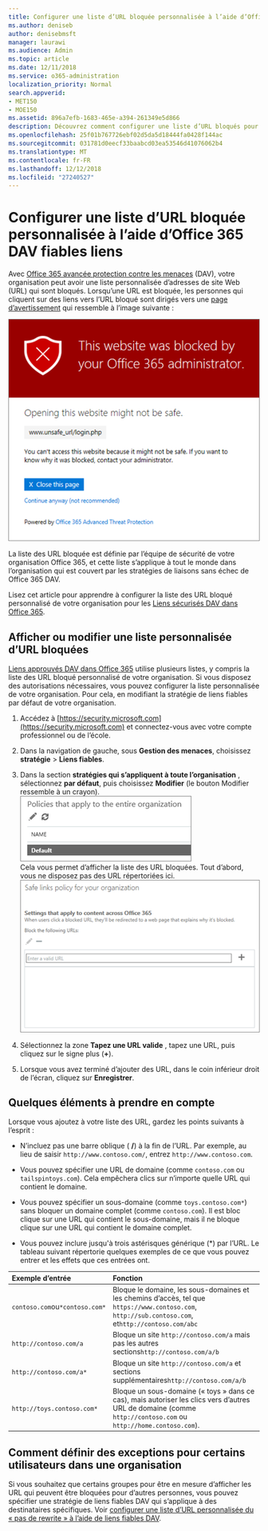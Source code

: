 ```yaml
---
title: Configurer une liste d’URL bloquée personnalisée à l’aide d’Office 365 DAV fiables liens
ms.author: deniseb
author: denisebmsft
manager: laurawi
ms.audience: Admin
ms.topic: article
ms.date: 12/11/2018
ms.service: o365-administration
localization_priority: Normal
search.appverid:
- MET150
- MOE150
ms.assetid: 896a7efb-1683-465e-a394-261349e5d866
description: Découvrez comment configurer une liste d’URL bloqués pour votre organisation à l’aide d’Office 365 avancée protection contre les menaces. Les URL bloquées s’appliquera aux messages électroniques et des documents Office en fonction de vos stratégies de liens fiables DAV.
ms.openlocfilehash: 25f01b767726ebf02d5da5d18444fa0428f144ac
ms.sourcegitcommit: 031781d0eecf33baabcd03ea53546d41076062b4
ms.translationtype: MT
ms.contentlocale: fr-FR
ms.lasthandoff: 12/12/2018
ms.locfileid: "27240527"
---
```

# <a name="set-up-a-custom-blocked-urls-list-using-office-365-atp-safe-links"></a>Configurer une liste d’URL bloquée personnalisée à l’aide d’Office 365 DAV fiables liens

Avec [Office 365 avancée protection contre les menaces](office-365-atp.md) (DAV), votre organisation peut avoir une liste personnalisée d’adresses de site Web (URL) qui sont bloqués. Lorsqu’une URL est bloquée, les personnes qui cliquent sur des liens vers l’URL bloqué sont dirigés vers une [page d’avertissement](atp-safe-links-warning-pages.md) qui ressemble à l’image suivante : 
  
![Ce site est bloqué.](media/6b4bda2d-a1e6-419e-8b10-588e83c3af3f.png)
  
La liste des URL bloquée est définie par l’équipe de sécurité de votre organisation Office 365, et cette liste s’applique à tout le monde dans l’organisation qui est couvert par les stratégies de liaisons sans échec de Office 365 DAV. 
  
Lisez cet article pour apprendre à configurer la liste des URL bloqué personnalisé de votre organisation pour les [Liens sécurisés DAV dans Office 365](atp-safe-links.md).
  
## <a name="view-or-edit-a-custom-list-of-blocked-urls"></a>Afficher ou modifier une liste personnalisée d’URL bloquées

[Liens approuvés DAV dans Office 365](atp-safe-links.md) utilise plusieurs listes, y compris la liste des URL bloqué personnalisé de votre organisation. Si vous disposez des autorisations nécessaires, vous pouvez configurer la liste personnalisée de votre organisation. Pour cela, en modifiant la stratégie de liens fiables par défaut de votre organisation.
  
1. Accédez à [https://security.microsoft.com](https://security.microsoft.com) et connectez-vous avec votre compte professionnel ou de l’école. 
    
2. Dans la navigation de gauche, sous **Gestion des menaces**, choisissez **stratégie** \> **Liens fiables**.
    
3. Dans la section **stratégies qui s’appliquent à toute l’organisation** , sélectionnez **par défaut**, puis choisissez **Modifier** (le bouton Modifier ressemble à un crayon).<br/>![Cliquez sur Modifier pour modifier votre stratégie par défaut pour la protection des liens fiables](media/d08f9615-d947-4033-813a-d310ec2c8cca.png)<br/>Cela vous permet d’afficher la liste des URL bloquées. Tout d’abord, vous ne disposez pas des URL répertoriées ici.<br/>![Liste des URL dans la stratégie de liens fiables par défaut bloqués](media/575e1449-6191-40ac-b626-030a2fd3fb11.png)
  
4. Sélectionnez la zone **Tapez une URL valide** , tapez une URL, puis cliquez sur le signe plus (**+**). 

5. Lorsque vous avez terminé d’ajouter des URL, dans le coin inférieur droit de l’écran, cliquez sur **Enregistrer**.
    
## <a name="a-few-things-to-keep-in-mind"></a>Quelques éléments à prendre en compte

Lorsque vous ajoutez à votre liste des URL, gardez les points suivants à l’esprit : 

- N’incluez pas une barre oblique ( **/**) à la fin de l’URL. Par exemple, au lieu de saisir `http://www.contoso.com/`, entrez `http://www.contoso.com`.
    
- Vous pouvez spécifier une URL de domaine (comme `contoso.com` ou `tailspintoys.com`). Cela empêchera clics sur n’importe quelle URL qui contient le domaine.

- Vous pouvez spécifier un sous-domaine (comme `toys.contoso.com*`) sans bloquer un domaine complet (comme `contoso.com`). Il est bloc clique sur une URL qui contient le sous-domaine, mais il ne bloque clique sur une URL qui contient le domaine complet.  
    
- Vous pouvez inclure jusqu'à trois astérisques générique (\*) par l’URL. Le tableau suivant répertorie quelques exemples de ce que vous pouvez entrer et les effets que ces entrées ont.
    
|**Exemple d’entrée**|**Fonction**|
|:-----|:-----|
|`contoso.com`ou`*contoso.com*`  <br/> |Bloque le domaine, les sous-domaines et les chemins d’accès, tel que `https://www.contoso.com`, `http://sub.contoso.com`, et`http://contoso.com/abc`  <br/> |
|`http://contoso.com/a`  <br/> |Bloque un site `http://contoso.com/a` mais pas les autres sections`http://contoso.com/a/b`  <br/> |
|`http://contoso.com/a*`  <br/> |Bloque un site `http://contoso.com/a` et sections supplémentaires`http://contoso.com/a/b`  <br/> |
|`http://toys.contoso.com*`  <br/> |Bloque un sous-domaine (« toys » dans ce cas), mais autoriser les clics vers d’autres URL de domaine (comme `http://contoso.com` ou `http://home.contoso.com`).  <br/> |
   

## <a name="how-to-define-exceptions-for-certain-users-in-an-organization"></a>Comment définir des exceptions pour certains utilisateurs dans une organisation

Si vous souhaitez que certains groupes pour être en mesure d’afficher les URL qui peuvent être bloquées pour d’autres personnes, vous pouvez spécifier une stratégie de liens fiables DAV qui s’applique à des destinataires spécifiques. Voir [configurer une liste d’URL personnalisée du « pas de rewrite » à l’aide de liens fiables DAV](set-up-a-custom-do-not-rewrite-urls-list-with-atp.md).
  

